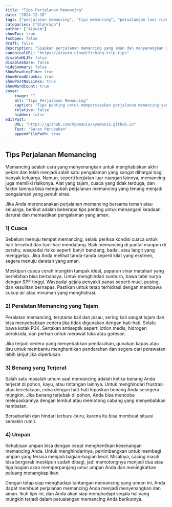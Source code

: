 ```yaml
---
title: "Tips Perjalanan Memancing"
date: "2024-12-20"
tags: ["perjalanan memancing", "tips memancing", "petualangan luar ruangan", "keselamatan memancing", "memancing keluarga"]
categories: ["Olahraga"]
author: ["Aixwim"]
showToc: true
TocOpen: false
draft: false
description: "Siapkan perjalanan memancing yang aman dan menyenangkan dengan tips penting untuk menangani keadaan darurat dan situasi tak terduga."
canonicalURL: "https://aixwim.cloud/fishing-trip-tips"
disableHLJS: false
disableShare: false
hideSummary: false
ShowReadingTime: true
ShowBreadCrumbs: true
ShowPostNavLinks: true
ShowWordCount: true
cover:
    image: ""
    alt: "Tips Perjalanan Memancing"
    caption: "Tips penting untuk mempersiapkan perjalanan memancing yang aman dan menyenangkan."
    relative: false
    hidden: false
editPost:
    URL: "https://github.com/Xyomania/xyomania.github.io"
    Text: "Saran Perubahan"
    appendFilePath: true
---
```


## Tips Perjalanan Memancing

Memancing adalah cara yang menyenangkan untuk menghabiskan akhir pekan dan telah menjadi salah satu pengalaman yang sangat dihargai bagi banyak keluarga. Namun, seperti kegiatan luar ruangan lainnya, memancing juga memiliki risikonya. Alat yang tajam, cuaca yang tidak terduga, dan faktor lainnya bisa mengubah perjalanan memancing yang tenang menjadi pengalaman yang penuh stres.

Jika Anda merencanakan perjalanan memancing bersama teman atau keluarga, berikut adalah beberapa tips penting untuk menangani keadaan darurat dan memastikan pengalaman yang aman.

### **1) Cuaca**

Sebelum menuju tempat memancing, selalu periksa kondisi cuaca untuk hari tersebut dan hari-hari mendatang. Baik memancing di pantai maupun di perahu, waspadai risiko seperti banjir bandang, badai, atau langit yang menggelap. Jika Anda melihat tanda-tanda seperti kilat yang ekstrem, segera menuju daratan yang aman.

Meskipun cuaca cerah mungkin tampak ideal, paparan sinar matahari yang berlebihan bisa berbahaya. Untuk menghindari sunburn, bawa tabir surya dengan SPF tinggi. Waspadai gejala penyakit panas seperti mual, pusing, dan kesulitan bernapas. Pastikan untuk tetap terhidrasi dengan membawa cukup air atau minuman yang menghidrasi.

### **2) Peralatan Memancing yang Tajam**

Peralatan memancing, terutama kail dan pisau, sering kali sangat tajam dan bisa menyebabkan cedera jika tidak digunakan dengan hati-hati. Selalu bawa kotak P3K. Sertakan antiseptik seperti lotion medis, hidrogen peroksida, dan perban untuk merawat luka atau goresan.

Jika terjadi cedera yang menyebabkan pendarahan, gunakan kapas atau tisu untuk membantu menghentikan pendarahan dan segera cari perawatan lebih lanjut jika diperlukan.

### **3) Benang yang Terjerat**

Salah satu masalah umum saat memancing adalah ketika benang Anda terjerat di pohon, kayu, atau rintangan lainnya. Untuk menghindari frustrasi atau kecelakaan, coba dengan hati-hati lepaskan benang Anda sesegera mungkin. Jika benang terjebak di pohon, Anda bisa mencoba melepaskannya dengan lembut atau memotong cabang yang menyebabkan hambatan.

Bersabarlah dan hindari terburu-buru, karena itu bisa membuat situasi semakin rumit.

### **4) Umpan**

Kehabisan umpan bisa dengan cepat menghentikan kesenangan memancing Anda. Untuk menghindarinya, pertimbangkan untuk membagi umpan yang tersisa menjadi bagian-bagian kecil. Misalnya, cacing masih bisa bergerak meskipun sudah dibagi, jadi memotongnya menjadi dua atau tiga bagian akan memperpanjang umur umpan Anda dan meningkatkan peluang menangkap ikan.

Dengan tetap siap menghadapi tantangan memancing yang umum ini, Anda dapat membuat perjalanan memancing Anda menjadi menyenangkan dan aman. Ikuti tips ini, dan Anda akan siap menghadapi segala hal yang mungkin terjadi dalam petualangan memancing Anda berikutnya.
